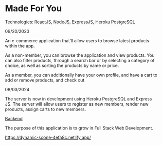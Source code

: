 # Made For You

Technologies: ReactJS, NodeJS, ExpressJS, Heroku PostgreSQL

09/20/2023

An e-commerce application that'll allow users to browse latest products within the app.

As a non-member, you can browse the application and view products. You can also filter products, through a search bar or by selecting a category of choice, as well as sorting the products by name or price.

As a member, you can additionally have your own profile, and have a cart to add or remove products, and check out.

08/03/2024

The server is now in development using Heroku PostgreSQL and Express JS. The server will allow users to register as new members, render new products, assign carts to new members.

[Backend](https://github.com/txpng91/made-for-you-backend)

The purpose of this application is to grow in Full Stack Web Development.

https://dynamic-scone-4efa8c.netlify.app/
